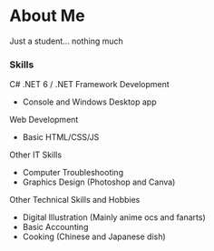 # About Me  
Just a student... nothing much

### Skills  
C# .NET 6 / .NET Framework Development 
- Console and Windows Desktop app 

Web Development
- Basic HTML/CSS/JS

Other IT Skills
- Computer Troubleshooting
- Graphics Design (Photoshop and Canva)

Other Technical Skills and Hobbies
- Digital Illustration (Mainly anime ocs and fanarts)
- Basic Accounting
- Cooking (Chinese and Japanese dish)
